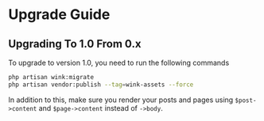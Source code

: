 # Upgrade Guide

## Upgrading To 1.0 From 0.x

To upgrade to version 1.0, you need to run the following commands

```sh
php artisan wink:migrate
php artisan vendor:publish --tag=wink-assets --force
```

In addition to this, make sure you render your posts and pages using `$post->content` and `$page->content` instead of `->body`.
